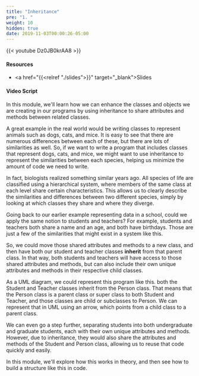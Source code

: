 ```yaml
---
title: "Inheritance"
pre: "1. "
weight: 10
hidden: true
date: 2019-11-03T00:00:26-05:00
---
```


{{< youtube Dz0JB0krAA8 >}}

#### Resources

* <a href="{{<relref "./slides">}}" target="_blank">Slides</a>

#### Video Script

In this module, we'll learn how we can enhance the classes and objects we are creating in our programs by using inheritance to share attributes and methods between related classes.

A great example in the real world would be writing classes to represent animals such as dogs, cats, and mice. It is easy to see that there are numerous differences between each of these, but there are lots of similarities as well. So, if we want to write a program that includes classes that represent dogs, cats, and mice, we might want to use inheritance to represent the similarities between each species, helping us minimize the amount of code we need to write.

In fact, biologists realized something similar years ago. All species of life are classified using a hierarchical system, where members of the same class at each level share certain characteristics. This allows us to clearly describe the similarities and differences between two different species, simply by looking at which classes they share and where they diverge.

Going back to our earlier example representing data in a school, could we apply the same notion to students and teachers? For example, students and teachers both share a name and an age, and both have birthdays. Those are just a few of the similarities that might exist in a system like this.

So, we could move those shared attributes and methods to a new class, and then have both our student and teacher classes **inherit** from that parent class. In that way, both students and teachers will have access to those shared attributes and methods, but can also include their own unique attributes and methods in their respective child classes.

As a UML diagram, we could represent this program like this. both the Student and Teacher classes inherit from the Person class. That means that the Person class is a parent class or super class to both Student and Teacher, and those classes are child or subclasses to Person. We can represent that in UML using an arrow, which points from a child class to a parent class.

We can even go a step further, separating students into both undergraduate and graduate students, each with their own unique attributes and methods. However, due to inheritance, they would also share the attributes and methods of the Student and Person class, allowing us to reuse that code quickly and easily.

In this module, we'll explore how this works in theory, and then see how to build a structure like this in code.
